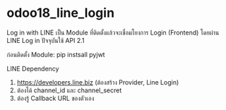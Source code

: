 # odoo18_line_login
Log in with LINE
  เป็น Module ที่ติดตั้งแล้วจะเชื่อมโยงการ Login (Frontend) โดยผ่าน LINE Log in ปัจจุบันใช้ API 2.1

ก่อนติดตั้ง Module:
  pip instsall pyjwt

LINE Dependency
  1. https://developers.line.biz (ต้องสร้าง Provider, Line Login)
  2. ต้องได้ channel_id และ channel_secret
  3. ต้องรู้ Callback URL ของตัวเอง
